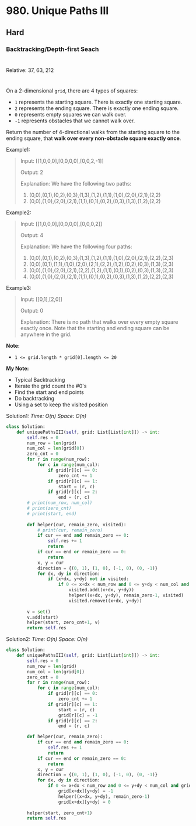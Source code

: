 # 980. Unique Paths III
## Hard
### Backtracking/Depth-first Seach
#
Relative: 37, 63, 212
#

On a 2-dimensional ```grid```, there are 4 types of squares:

* ```1``` represents the starting square.  There is exactly one starting square.
* ```2``` represents the ending square.  There is exactly one ending square.
* ```0``` represents empty squares we can walk over.
* ```-1``` represents obstacles that we cannot walk over.

Return the number of 4-directional walks from the starting square to the ending square, that **walk over every non-obstacle square exactly once**.

Example1:
> Input: [[1,0,0,0],[0,0,0,0],[0,0,2,-1]]
> 
> Output: 2
>
> Explanation: We have the following two paths: 
> 1. (0,0),(0,1),(0,2),(0,3),(1,3),(1,2),(1,1),(1,0),(2,0),(2,1),(2,2)
> 2. (0,0),(1,0),(2,0),(2,1),(1,1),(0,1),(0,2),(0,3),(1,3),(1,2),(2,2)

Example2:
> Input: [[1,0,0,0],[0,0,0,0],[0,0,0,2]]
> 
> Output: 4
>
> Explanation: We have the following four paths: 
> 1. (0,0),(0,1),(0,2),(0,3),(1,3),(1,2),(1,1),(1,0),(2,0),(2,1),(2,2),(2,3)
> 2. (0,0),(0,1),(1,1),(1,0),(2,0),(2,1),(2,2),(1,2),(0,2),(0,3),(1,3),(2,3)
> 3. (0,0),(1,0),(2,0),(2,1),(2,2),(1,2),(1,1),(0,1),(0,2),(0,3),(1,3),(2,3)
> 4. (0,0),(1,0),(2,0),(2,1),(1,1),(0,1),(0,2),(0,3),(1,3),(1,2),(2,2),(2,3)

Example3:
> Input: [[0,1],[2,0]]
> 
> Output: 0
>
> Explanation: There is no path that walks over every empty square exactly once.
Note that the starting and ending square can be anywhere in the grid.

**Note:** 
* ```1 <= grid.length * grid[0].length <= 20```

**My Note:**
* Typical Backtracking
* Iterate the grid count the #0's
* Find the start and end points
* Do backtracking
* Using a set to keep the visited position

Solution1:
*Time: O(n)*
*Space: O(n)*
```python
class Solution:
    def uniquePathsIII(self, grid: List[List[int]]) -> int:
        self.res = 0
        num_row = len(grid)
        num_col = len(grid[0])
        zero_cnt = 0
        for r in range(num_row):
            for c in range(num_col):
                if grid[r][c] == 0:
                    zero_cnt += 1
                if grid[r][c] == 1:
                    start = (r, c)
                if grid[r][c] == 2:
                    end = (r, c)
        # print(num_row, num_col)
        # print(zero_cnt)
        # print(start, end)
        
        def helper(cur, remain_zero, visited):
            # print(cur, remain_zero)
            if cur == end and remain_zero == 0:
                self.res += 1
                return
            if cur == end or remain_zero == 0:
                return
            x, y = cur
            direction = {(0, 1), (1, 0), (-1, 0), (0, -1)}
            for dx, dy in direction:
                if (x+dx, y+dy) not in visited:
                    if 0 <= x+dx < num_row and 0 <= y+dy < num_col and grid[x+dx][y+dy] != -1:
                        visited.add((x+dx, y+dy))
                        helper((x+dx, y+dy), remain_zero-1, visited)
                        visited.remove((x+dx, y+dy))
                        
        v = set()
        v.add(start)
        helper(start, zero_cnt+1, v)
        return self.res
```

Solution2:
*Time: O(n)*
*Space: O(n)*
```python
class Solution:
    def uniquePathsIII(self, grid: List[List[int]]) -> int:
        self.res = 0
        num_row = len(grid)
        num_col = len(grid[0])
        zero_cnt = 0
        for r in range(num_row):
            for c in range(num_col):
                if grid[r][c] == 0:
                    zero_cnt += 1
                if grid[r][c] == 1:
                    start = (r, c)
                    grid[r][c] = -1
                if grid[r][c] == 2:
                    end = (r, c)

        def helper(cur, remain_zero):
            if cur == end and remain_zero == 0:
                self.res += 1
                return
            if cur == end or remain_zero == 0:
                return
            x, y = cur
            direction = {(0, 1), (1, 0), (-1, 0), (0, -1)}
            for dx, dy in direction:
                if 0 <= x+dx < num_row and 0 <= y+dy < num_col and grid[x+dx][y+dy] != -1:
                    grid[x+dx][y+dy] = -1
                    helper((x+dx, y+dy), remain_zero-1)
                    grid[x+dx][y+dy] = 0
                    
        helper(start, zero_cnt+1)
        return self.res
```
